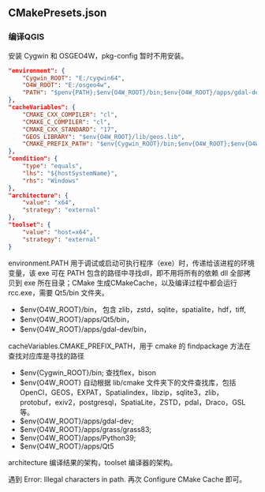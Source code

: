 ## CMakePresets.json 

### 编译QGIS
安装 Cygwin 和 OSGEO4W，pkg-config 暂时不用安装。

```json
"environment": {
    "Cygwin_ROOT": "E:/cygwin64",
    "O4W_ROOT": "E:/osgeo4w",
    "PATH": "$penv{PATH};$env{O4W_ROOT}/bin;$env{O4W_ROOT}/apps/gdal-dev/bin;$env{O4W_ROOT}/apps/Qt5/bin"
},
"cacheVariables": {
    "CMAKE_CXX_COMPILER": "cl",
    "CMAKE_C_COMPILER": "cl",
    "CMAKE_CXX_STANDARD": "17",
    "GEOS_LIBRARY": "$env{O4W_ROOT}/lib/geos.lib",
    "CMAKE_PREFIX_PATH": "$env{Cygwin_ROOT}/bin;$env{O4W_ROOT};$env{O4W_ROOT}/apps/gdal-dev;$env{O4W_ROOT}/apps/grass/grass83;$env{O4W_ROOT}/apps/Python39;$env{O4W_ROOT}/apps/Qt5"
},
"condition": {
    "type": "equals",
    "lhs": "${hostSystemName}",
    "rhs": "Windows"
},
"architecture": {
    "value": "x64",
    "strategy": "external"
},
"toolset": {
    "value": "host=x64",
    "strategy": "external"
}
```

environment.PATH 用于调试或启动可执行程序（exe）时，传递给该进程的环境变量，该 exe 可在 PATH 包含的路径中寻找dll，即不用将所有的依赖 dll 全部拷贝到 exe 所在目录；CMake 生成CMakeCache，以及编译过程中都会运行 rcc.exe，需要 Qt5/bin 文件夹。
+ $env{O4W_ROOT}/bin， 包含 zlib，zstd，sqlite，spatialite，hdf，tiff,
+ $env{O4W_ROOT}/apps/Qt5/bin，
+ $env{O4W_ROOT}/apps/gdal-dev/bin，

cacheVariables.CMAKE_PREFIX_PATH，用于 cmake 的 findpackage 方法在查找对应库是寻找的路径

+ $env{Cygwin_ROOT}/bin; 查找flex，bison
+ $env{O4W_ROOT} 自动根据 lib/cmake 文件夹下的文件查找库，包括 OpenCl，GEOS，EXPAT，Spatialindex，libzip，sqlite3，zlib，protobuf，exiv2，postgresql，SpatiaLite，ZSTD，pdal，Draco，GSL 等。
+ $env{O4W_ROOT}/apps/gdal-dev;
+ $env{O4W_ROOT}/apps/grass/grass83;
+ $env{O4W_ROOT}/apps/Python39; 
+ $env{O4W_ROOT}/apps/Qt5

architecture 编译结果的架构，toolset 编译器的架构。

遇到 Error: Illegal characters in path. 再次 Configure CMake Cache 即可。
